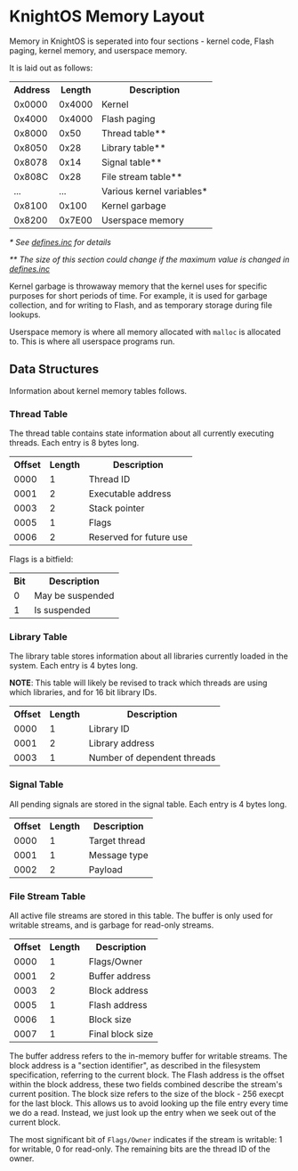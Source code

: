 # KnightOS Memory Layout

Memory in KnightOS is seperated into four sections - kernel code, Flash paging, kernel memory, and userspace memory.

It is laid out as follows:

<table>
    <th>Address</th><th>Length</th><th>Description</th>
    <tr><td>0x0000</td><td>0x4000</td><td>Kernel</td></tr>
    <tr><td>0x4000</td><td>0x4000</td><td>Flash paging</td></tr>
    <tr><td>0x8000</td><td>0x50</td><td>Thread table**</td></tr>
    <tr><td>0x8050</td><td>0x28</td><td>Library table**</td></tr>
    <tr><td>0x8078</td><td>0x14</td><td>Signal table**</td></tr>
    <tr><td>0x808C</td><td>0x28</td><td>File stream table**</td></tr>
    <tr><td>...</td><td>...</td><td>Various kernel variables*</td></tr>
    <tr><td>0x8100</td><td>0x100</td><td>Kernel garbage</td></tr>
    <tr><td>0x8200</td><td>0x7E00</td><td>Userspace memory</td></tr>
</table>

_\* See [defines.inc](https://github.com/KnightSoft/KnightOS/blob/master/inc/defines.inc#L66) for details_

_\*\* The size of this section could change if the maximum value is changed in [defines.inc](https://github.com/KnightSoft/KnightOS/blob/master/inc/defines.inc#L66")_

Kernel garbage is throwaway memory that the kernel uses for specific purposes for short periods of time. For example, it is used
for garbage collection, and for writing to Flash, and as temporary storage during file lookups.

Userspace memory is where all memory allocated with `malloc` is allocated to. This is where all userspace programs run.

## Data Structures

Information about kernel memory tables follows.

### Thread Table

The thread table contains state information about all currently executing threads. Each entry is 8 bytes long.

<table>
    <th>Offset</th><th>Length</th><th>Description</th>
    <tr><td>0000</td><td>1</td><td>Thread ID</td></tr>
    <tr><td>0001</td><td>2</td><td>Executable address</td></tr>
    <tr><td>0003</td><td>2</td><td>Stack pointer</td></tr>
    <tr><td>0005</td><td>1</td><td>Flags</td></tr>
    <tr><td>0006</td><td>2</td><td>Reserved for future use</td></tr>
</table>

Flags is a bitfield:

<table>
    <th>Bit</th><th>Description</th>
    <tr><td>0</td><td>May be suspended</td></tr>
    <tr><td>1</td><td>Is suspended</td></tr>
</table>

### Library Table

The library table stores information about all libraries currently loaded in the system. Each entry is 4 bytes long.

**NOTE**: This table will likely be revised to track which threads are using which libraries, and for 16 bit library IDs.

<table>
    <th>Offset</th><th>Length</th><th>Description</th>
    <tr><td>0000</td><td>1</td><td>Library ID</td></tr>
    <tr><td>0001</td><td>2</td><td>Library address</td></tr>
    <tr><td>0003</td><td>1</td><td>Number of dependent threads</td></tr>
</table>

### Signal Table

All pending signals are stored in the signal table. Each entry is 4 bytes long.

<table>
    <th>Offset</th><th>Length</th><th>Description</th>
    <tr><td>0000</td><td>1</td><td>Target thread</td></tr>
    <tr><td>0001</td><td>1</td><td>Message type</td></tr>
    <tr><td>0002</td><td>2</td><td>Payload</td></tr>
</table>

### File Stream Table

All active file streams are stored in this table. The buffer is only used for writable streams, and is garbage for read-only streams.

<table>
    <th>Offset</th><th>Length</th><th>Description</th>
    <tr><td>0000</td><td>1</td><td>Flags/Owner</td></tr>
    <tr><td>0001</td><td>2</td><td>Buffer address</td></tr>
    <tr><td>0003</td><td>2</td><td>Block address</td></tr>
    <tr><td>0005</td><td>1</td><td>Flash address</td></tr>
    <tr><td>0006</td><td>1</td><td>Block size</td></tr>
    <tr><td>0007</td><td>1</td><td>Final block size</td></tr>
</table>

The buffer address refers to the in-memory buffer for writable streams. The block address is a "section identifier", as described in the
filesystem specification, referring to the current block. The Flash address is the offset within the block address, these two fields combined
describe the stream's current position. The block size refers to the size of the block - 256 execpt for the last block. This allows us to
avoid looking up the file entry every time we do a read. Instead, we just look up the entry when we seek out of the current block.

The most significant bit of `Flags/Owner` indicates if the stream is writable: 1 for writable, 0 for read-only. The remaining bits are the
thread ID of the owner.

